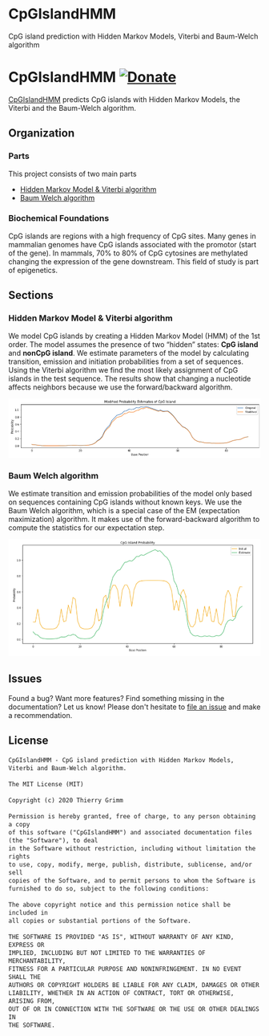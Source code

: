 # CpGIslandHMM
CpG island prediction with Hidden Markov Models, Viterbi and Baum-Welch algorithm


CpGIslandHMM [![Donate](https://img.shields.io/badge/Donate-PayPal-green.svg)](https://www.paypal.com/cgi-bin/webscr?cmd=_s-xclick&hosted_button_id=EFQXNQ7UYXYKW&source=url)
=======

[CpGIslandHMM](https://github.com/thierrygrimm/CpGIslandHMM) predicts CpG islands with Hidden Markov Models, the Viterbi and the Baum-Welch algorithm.

## Organization
### Parts
This project consists of two main parts
* [Hidden Markov Model & Viterbi algorithm](https://github.com/thierrygrimm/CpGIslandHMM/blob/master/Jupyter%20Notebooks/CpG%20islands%20Hidden%20Markov%20Model.ipynb)
* [Baum Welch algorithm](https://github.com/thierrygrimm/CpGIslandHMM/blob/master/Jupyter%20Notebooks/Baum-Welch%20algorithm.ipynb)

### Biochemical Foundations 

CpG islands are regions with a high frequency of CpG sites. Many genes in mammalian genomes have CpG islands associated with the promotor (start of the gene). In mammals, 70% to 80% of CpG cytosines are methylated changing the expression of the gene downstream. This field of study is part of epigenetics.

## Sections
### Hidden Markov Model & Viterbi algorithm
We model CpG islands by creating a Hidden Markov Model (HMM) of the 1st order. The model assumes the presence of two “hidden” states: **CpG island** and **nonCpG island**. We estimate parameters of the model by calculating transition, emission and initiation probabilities from a set of sequences. Using the Viterbi algorithm we find the most likely assignment of CpG islands in the test sequence. The results show that changing a nucleotide affects neighbors because we use the forward/backward algorithm.

<p align="center">
  <img src="Images/Viterbi.png">
</p>



### Baum Welch algorithm
We estimate transition and emission probabilities of the model only based on sequences containing CpG islands without known keys. We use the Baum Welch algorithm, which is a special case of the EM (expectation maximization) algorithm.  It makes use of the forward-backward algorithm to compute the statistics for our expectation step.

<p align="center">
  <img src="Images/BaumWelch.png">
</p>



## Issues

Found a bug? Want more features? Find something missing in the documentation? Let us know! Please don't hesitate to [file an issue](https://github.com/thierrygrimm/CpGIslandHMM/issues/new) and make a recommendation.

## License
```
CpGIslandHMM - CpG island prediction with Hidden Markov Models, Viterbi and Baum-Welch algorithm.

The MIT License (MIT)

Copyright (c) 2020 Thierry Grimm

Permission is hereby granted, free of charge, to any person obtaining a copy
of this software ("CpGIslandHMM") and associated documentation files (the "Software"), to deal
in the Software without restriction, including without limitation the rights
to use, copy, modify, merge, publish, distribute, sublicense, and/or sell
copies of the Software, and to permit persons to whom the Software is
furnished to do so, subject to the following conditions:

The above copyright notice and this permission notice shall be included in
all copies or substantial portions of the Software.

THE SOFTWARE IS PROVIDED "AS IS", WITHOUT WARRANTY OF ANY KIND, EXPRESS OR
IMPLIED, INCLUDING BUT NOT LIMITED TO THE WARRANTIES OF MERCHANTABILITY,
FITNESS FOR A PARTICULAR PURPOSE AND NONINFRINGEMENT. IN NO EVENT SHALL THE
AUTHORS OR COPYRIGHT HOLDERS BE LIABLE FOR ANY CLAIM, DAMAGES OR OTHER
LIABILITY, WHETHER IN AN ACTION OF CONTRACT, TORT OR OTHERWISE, ARISING FROM,
OUT OF OR IN CONNECTION WITH THE SOFTWARE OR THE USE OR OTHER DEALINGS IN
THE SOFTWARE.
```

